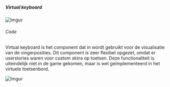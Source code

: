 ##### Virtual keyboard

![Imgur](https://i.imgur.com/dtbeV9k.png)

###### Code

Virtual keyboard is het component dat in wordt gebruikt voor de visualisatie van de vingerposities. Dit component is zeer flexibel opgezet, omdat er userstories waren voor custom skins op toetsen. Deze functionaliteit is uiteindelijk niet in de game gekomen, maar is wel geïmplementeerd in het virtuele toetsenbord.

![Imgur](https://i.imgur.com/urIjOYO.png)
